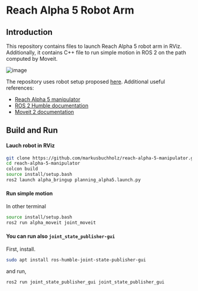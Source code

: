 # Reach Alpha 5 Robot Arm

## Introduction

This repository contains files to launch Reach Alpha 5 robot arm in RViz. 
Additionally, it contains C++ file to run simple motion in ROS 2 on the path computed by Moveit.

![image](https://github.com/markusbuchholz/reach-alpha-5-manipulator/assets/30973337/aa14d79c-4e1a-420b-8c82-96f5178b78fa)



The repository uses robot setup proposed [here](https://github.com/evan-palmer/alpha).
Additional useful references:
* [Reach Alpha 5 manipulator](https://reachrobotics.com/products/manipulators/reach-alpha/)
* [ROS 2 Humble documentation](https://docs.ros.org/en/humble/index.html)
* [Moveit 2 documentation](https://moveit.picknik.ai/main/index.html)


## Build and Run

#### Lauch robot in RViz

```bash
git clone https://github.com/markusbuchholz/reach-alpha-5-manipulator.git
cd reach-alpha-5-manipulator
colcon build
source install/setup.bash
ros2 launch alpha_bringup planning_alpha5.launch.py
```

#### Run simple motion

In other terminal
```bash
source install/setup.bash
ros2 run alpha_moveit joint_moveit
```

#### You can run also ```joint_state_publisher-gui```

First, install.

```bash
sudo apt install ros-humble-joint-state-publisher-gui
```
and run,
```bash
ros2 run joint_state_publisher_gui joint_state_publisher_gui
```
